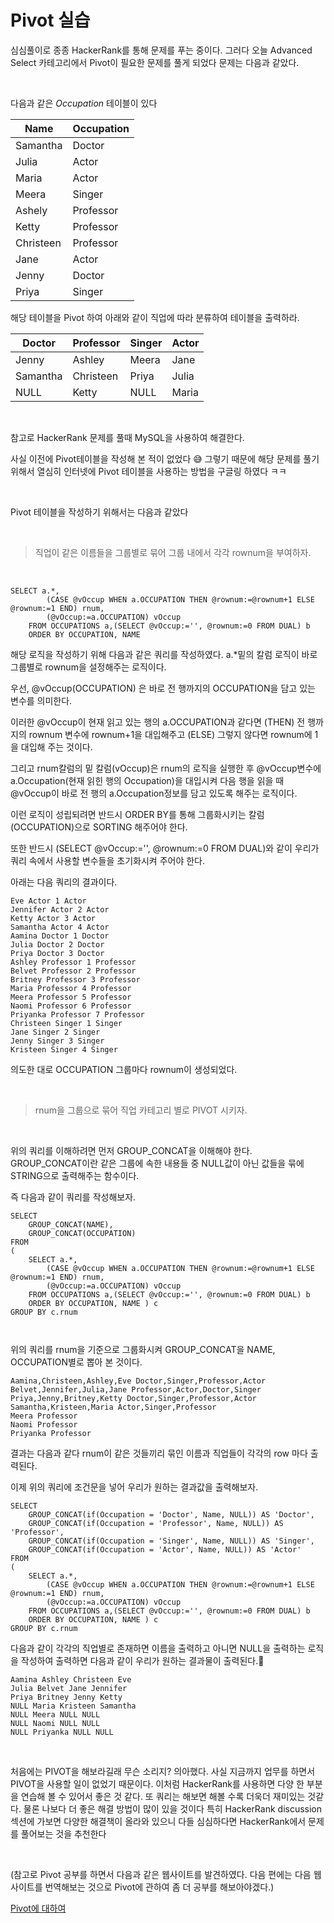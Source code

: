 <h1><a class="md-header-anchor md-print-anchor" href="af://n201" name="header-n201"> </a><span>Pivot 실습</span></h1>
<p><span>심심풀이로 종종 HackerRank를 통해 문제를 푸는 중이다. 그러다 오늘 Advanced Select 카테고리에서 Pivot이 필요한 문제를 풀게 되었다 문제는 다음과 같았다.</span></p>
<p>&nbsp;</p>
<p><span>다음과 같은 </span><i><span>Occupation</span></i><span> 테이블이 있다</span></p>
<table>
<thead>
<tr>
<th><span>Name</span></th>
<th><span>Occupation</span></th>
</tr>
</thead>
<tbody>
<tr>
<td><span>Samantha</span></td>
<td><span>Doctor</span></td>
</tr>
<tr>
<td><span>Julia</span></td>
<td><span>Actor</span></td>
</tr>
<tr>
<td><span>Maria</span></td>
<td><span>Actor</span></td>
</tr>
<tr>
<td><span>Meera</span></td>
<td><span>Singer</span></td>
</tr>
<tr>
<td><span>Ashely</span></td>
<td><span>Professor</span></td>
</tr>
<tr>
<td><span>Ketty</span></td>
<td><span>Professor</span></td>
</tr>
<tr>
<td><span>Christeen</span></td>
<td><span>Professor</span></td>
</tr>
<tr>
<td><span>Jane</span></td>
<td><span>Actor</span></td>
</tr>
<tr>
<td><span>Jenny</span></td>
<td><span>Doctor</span></td>
</tr>
<tr>
<td><span>Priya</span></td>
<td><span>Singer</span></td>
</tr>
</tbody>
</table>
<p><span>해당 테이블을 Pivot 하여 아래와 같이 직업에 따라 분류하여 테이블을 출력하라.</span></p>
<table>
<thead>
<tr>
<th><span>Doctor</span></th>
<th><span>Professor</span></th>
<th><span>Singer</span></th>
<th><span>Actor</span></th>
</tr>
</thead>
<tbody>
<tr>
<td><span>Jenny</span></td>
<td><span>Ashley</span></td>
<td><span>Meera</span></td>
<td><span>Jane</span></td>
</tr>
<tr>
<td><span>Samantha</span></td>
<td><span>Christeen</span></td>
<td><span>Priya</span></td>
<td><span>Julia</span></td>
</tr>
<tr>
<td><span>NULL</span></td>
<td><span>Ketty</span></td>
<td><span>NULL</span></td>
<td><span>Maria</span></td>
</tr>
</tbody>
</table>
<p>&nbsp;</p>
<p><span>참고로 HackerRank 문제를 풀때 MySQL을 사용하여 해결한다.</span></p>
<p><span>사실 이전에 Pivot테이블을 작성해 본 적이 없었다 😅 그렇기 때문에 해당 문제를 풀기 위해서 열심히 인터넷에 Pivot 테이블을 사용하는 방법을 구글링 하였다 ㅋㅋ</span></p>
<p>&nbsp;</p>
<p><span>Pivot 테이블을 작성하기 위해서는 다음과 같았다</span></p>
<p>&nbsp;</p>
<blockquote><span>직업이 같은 이름들을 그룹별로 묶어 그룹 내에서 각각 rownum을 부여하자.</span></blockquote>
<p>&nbsp;</p>
<pre class="language-sql"><code>SELECT a.*,
        (CASE @vOccup WHEN a.OCCUPATION THEN @rownum:=@rownum+1 ELSE @rownum:=1 END) rnum,
        (@vOccup:=a.OCCUPATION) vOccup
    FROM OCCUPATIONS a,(SELECT @vOccup:='', @rownum:=0 FROM DUAL) b
    ORDER BY OCCUPATION, NAME 
</code></pre>
<p><span>해당 로직을 작성하기 위해 다음과 같은 쿼리를 작성하였다.</span> <span>a.*밑의 칼럼 로직이 바로 그룹별로 rownum을 설정해주는 로직이다. </span></p>
<p><span>우선, @vOccup(OCCUPATION) 은 바로 전 행까지의 OCCUPATION을 담고 있는 변수를 의미한다. </span></p>
<p><span>이러한 @vOccup이 현재 읽고 있는 행의 a.OCCUPATION과 같다면 (THEN) 전 행까지의 rownum 변수에 rownum+1을 대입해주고 (ELSE) 그렇지 않다면 rownum에 1을 대입해 주는 것이다.</span></p>
<p><span>그리고 rnum칼럼의 밑 칼럼(vOccup)은 rnum의 로직을 실행한 후 @vOccup변수에 a.Occupation(현재 읽힌 행의 Occupation)을 대입시켜 다음 행을 읽을 때 @vOccup이 바로 전 행의 a.Occupation정보를 담고 있도록 해주는 로직이다. </span></p>
<p><span>이런 로직이 성립되려면 반드시 ORDER BY를 통해 그룹화시키는 칼럼(OCCUPATION)으로 SORTING 해주어야 한다.</span></p>
<p><span>또한 반드시 (SELECT @vOccup:='', @rownum:=0 FROM DUAL)와 같이 우리가 쿼리 속에서 사용할 변수들을 초기화시켜 주어야 한다.</span></p>
<p><span>아래는 다음 쿼리의 결과이다.</span></p>
<pre class="language-sql"><code>Eve Actor 1 Actor 
Jennifer Actor 2 Actor 
Ketty Actor 3 Actor 
Samantha Actor 4 Actor 
Aamina Doctor 1 Doctor 
Julia Doctor 2 Doctor 
Priya Doctor 3 Doctor 
Ashley Professor 1 Professor 
Belvet Professor 2 Professor 
Britney Professor 3 Professor 
Maria Professor 4 Professor 
Meera Professor 5 Professor 
Naomi Professor 6 Professor 
Priyanka Professor 7 Professor 
Christeen Singer 1 Singer 
Jane Singer 2 Singer 
Jenny Singer 3 Singer 
Kristeen Singer 4 Singer 
</code></pre>
<p><span>의도한 대로 OCCUPATION 그룹마다 rownum이 생성되었다.</span></p>
<p>&nbsp;</p>
<blockquote><span>rnum을 그룹으로 묶어 직업 카테고리 별로 PIVOT 시키자.</span></blockquote>
<p>&nbsp;</p>
<p><span>위의 쿼리를 이해하려면 먼저 GROUP_CONCAT을 이해해야 한다. GROUP_CONCAT이란 같은 그룹에 속한 내용들 중 NULL값이 아닌 값들을 묶에 STRING으로 출력해주는 함수이다. </span></p>
<p><span>즉 다음과 같이 쿼리를 작성해보자.</span></p>
<pre class="language-sql"><code>SELECT
    GROUP_CONCAT(NAME),
    GROUP_CONCAT(OCCUPATION)
FROM
(
    SELECT a.*,
        (CASE @vOccup WHEN a.OCCUPATION THEN @rownum:=@rownum+1 ELSE @rownum:=1 END) rnum,
        (@vOccup:=a.OCCUPATION) vOccup
    FROM OCCUPATIONS a,(SELECT @vOccup:='', @rownum:=0 FROM DUAL) b
    ORDER BY OCCUPATION, NAME ) c
GROUP BY c.rnum

</code></pre>
<p><span>위의 쿼리를 rnum을 기준으로 그룹화시켜 GROUP_CONCAT을 NAME, OCCUPATION별로 뽑아 본 것이다.</span></p>
<pre class="language-sql"><code>Aamina,Christeen,Ashley,Eve Doctor,Singer,Professor,Actor 
Belvet,Jennifer,Julia,Jane Professor,Actor,Doctor,Singer 
Priya,Jenny,Britney,Ketty Doctor,Singer,Professor,Actor 
Samantha,Kristeen,Maria Actor,Singer,Professor 
Meera Professor 
Naomi Professor 
Priyanka Professor 
</code></pre>
<p><span>결과는 다음과 같다 rnum이 같은 것들끼리 묶인 이름과 직업들이 각각의 row 마다 출력된다.</span></p>
<p><span>이제 위의 쿼리에 조건문을 넣어 우리가 원하는 결과값을 출력해보자.</span></p>
<pre class="language-sql"><code>SELECT
    GROUP_CONCAT(if(Occupation = 'Doctor', Name, NULL)) AS 'Doctor', 
    GROUP_CONCAT(if(Occupation = 'Professor', Name, NULL)) AS 'Professor', 
    GROUP_CONCAT(if(Occupation = 'Singer', Name, NULL)) AS 'Singer', 
    GROUP_CONCAT(if(Occupation = 'Actor', Name, NULL)) AS 'Actor'
FROM
(
    SELECT a.*,
        (CASE @vOccup WHEN a.OCCUPATION THEN @rownum:=@rownum+1 ELSE @rownum:=1 END) rnum,
        (@vOccup:=a.OCCUPATION) vOccup
    FROM OCCUPATIONS a,(SELECT @vOccup:='', @rownum:=0 FROM DUAL) b
    ORDER BY OCCUPATION, NAME ) c
GROUP BY c.rnum
</code></pre>
<p><span>다음과 같이 각각의 직업별로 존재하면 이름을 출력하고 아니면 NULL을 출력하는 로직을 작성하여 출력하면 다음과 같이 우리가 원하는 결과물이 출력된다.🥳</span></p>
<pre class="language-sql"><code>Aamina Ashley Christeen Eve 
Julia Belvet Jane Jennifer 
Priya Britney Jenny Ketty 
NULL Maria Kristeen Samantha 
NULL Meera NULL NULL 
NULL Naomi NULL NULL 
NULL Priyanka NULL NULL 
</code></pre>
<p>&nbsp;</p>
<p><span>처음에는 PIVOT을 해보라길래 무슨 소리지? 의아했다. 사실 지금까지 업무를 하면서 PIVOT을 사용할 일이 없었기 때문이다. 이처럼 HackerRank를 사용하면 다양 한 부분을 연습해 볼 수 있어서 좋은 것 같다. 또 쿼리는 해보면 해볼 수록 더욱더 재미있는 것같다. 물론 나보다 더 좋은 해결 방법이 많이 있을 것이다 특히 HackerRank discussion 섹션에 가보면 다양한 해결책이 올라와 있으니 다들 심심하다면 HackerRank에서 문제를 풀어보는 것을 추천한다</span></p>
<p>&nbsp;</p>
<p><span>(참고로 Pivot 공부를 하면서 다음과 같은 웹사이트를 발견하였다. 다음 편에는 다음 웹사이트를 번역해보는 것으로 Pivot에 관하여 좀 더 공부를 해보아야겠다.)</span></p>
<p><a href="http://www.artfulsoftware.com/infotree/qrytip.php?id=78" target="_blank" rel="noopener"><span>Pivot에 대하여</span></a></p>
